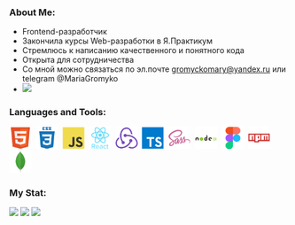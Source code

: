 <!--
**MariaGrom/MariaGrom** is a ✨ _special_ ✨ repository because its `README.md` (this file) appears on your GitHub profile.


Here are some ideas to get you started: -->
###  About Me:
- Frontend-разработчик
- Закончила курсы Web-разработки в Я.Практикум
- Стремлюсь к написанию качественного и понятного кода 
- Открыта для сотрудничества
- Со мной можно связаться по эл.почте gromyckomary@yandex.ru или telegram @MariaGromyko
- ![](https://www.codewars.com/users/MariaGrom/badges/micro)

### Languages and Tools:

<div>
  <img src="https://github.com/devicons/devicon/blob/master/icons/html5/html5-original.svg" title="HTML5" alt="HTML" width="40" height="40"/>&nbsp;
      <img src="https://github.com/devicons/devicon/blob/master/icons/css3/css3-plain-wordmark.svg"  title="CSS3" alt="CSS" width="40" height="40"/>&nbsp;
  <img src="https://github.com/devicons/devicon/blob/master/icons/javascript/javascript-original.svg" title="JavaScript" alt="JavaScript" width="40" height="40"/>&nbsp;
  <img src="https://github.com/devicons/devicon/blob/master/icons/react/react-original-wordmark.svg" title="React" alt="React" width="40" height="40"/>&nbsp;
  <img src="https://github.com/devicons/devicon/blob/master/icons/redux/redux-original.svg" title="Redux" alt="Redux " width="40" height="40"/>&nbsp;
     <img src="https://github.com/devicons/devicon/blob/master/icons/typescript/typescript-original.svg" title="TypeScripts" alt="TypeScripts" width="40" height="40"/>&nbsp;
  <img src="https://github.com/devicons/devicon/blob/master/icons/sass/sass-original.svg" title="SASS" alt="SASS" width="40" height="40"/>&nbsp;
  <img src="https://github.com/devicons/devicon/blob/master/icons/nodejs/nodejs-original-wordmark.svg" title="NodeJS" alt="NodeJS" width="40" height="40"/>&nbsp;
    <img src="https://github.com/devicons/devicon/blob/master/icons/figma/figma-original.svg" title="Figma" alt="Figma" width="40" height="40"/>&nbsp;
   <img src="https://github.com/devicons/devicon/blob/master/icons/npm/npm-original-wordmark.svg" title="npm" alt="npm" width="40" height="40"/>&nbsp;
     <img src="https://github.com/devicons/devicon/blob/master/icons/mongodb/mongodb-original.svg" title="mongoDB" alt="mongoDB" width="40" height="40"/>&nbsp;
  </div>

### My Stat:

![](https://github-profile-summary-cards.vercel.app/api/cards/repos-per-language?username=mariagrom&theme=vue)
![](https://github-profile-summary-cards.vercel.app/api/cards/most-commit-language?username=mariagrom&theme=vue)
![](https://github-profile-summary-cards.vercel.app/api/cards/profile-details?username=mariagrom&theme=vue)
